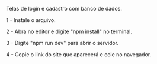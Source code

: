 Telas de login e cadastro com banco de dados.

1 - Instale o arquivo.

2 - Abra no editor e digite "npm install" no terminal.

3 - Digite "npm run dev" para abrir o servidor.

4 - Copie o link do site que aparecerá e cole no navegador.
